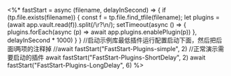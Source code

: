 <%*
fastStart = async (filename, delayInSecond) => {
    if (tp.file.exists(filename)) {
        const f = tp.file.find_tfile(filename);
        let plugins = (await app.vault.read(f)).split(/\r?\n/);
        setTimeout(async () => {
            plugins.forEach(async (p) => await app.plugins.enablePlugin(p))
        }, delayInSecond * 1000)
    }
}
//启动示例库最低插件运行配置启动下面，然后把后面l两项的注释掉
//await fastStart("FastStart-Plugins-simple", 2)
//正常演示需要启动的插件
await fastStart("FastStart-Plugins-ShortDelay", 2)
await fastStart("FastStart-Plugins-LongDelay", 6)
%>


